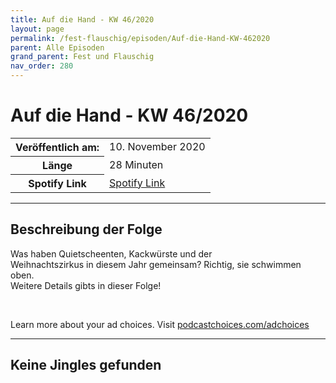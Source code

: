 ```yaml
---
title: Auf die Hand - KW 46/2020
layout: page
permalink: /fest-flauschig/episoden/Auf-die-Hand-KW-462020
parent: Alle Episoden
grand_parent: Fest und Flauschig
nav_order: 280
---
```


# Auf die Hand - KW 46/2020
<table class="resp-table dcf-table dcf-table-responsive dcf-table-bordered dcf-table-striped dcf-w-100%">
                    <tbody>
                        <tr>
                            <th scope="row">Veröffentlich am:</th>
                            <td data-label="Veröffentlich am:">10. November 2020</td>
                        </tr>
                        <tr>
                            <th scope="row">Länge </th>
                            <td data-label="Länge ">28 Minuten</td>
                        </tr><tr>
                                <th scope="row">Spotify Link</th>
                                <td data-label="Spotify Link"><a href="https://open.spotify.com/episode/6MNtDQwl1al2fubVGp3NCl">Spotify Link</a></td>
                            </tr></tbody>
                </table>

***

## Beschreibung der Folge

<div>
Was haben Quietscheenten, Kackwürste und der <br> Weihnachtszirkus in diesem Jahr gemeinsam? Richtig, sie schwimmen oben. <br> Weitere Details gibts in dieser Folge! <br> <p><br></p><p> </p><p>Learn more about your ad choices. Visit <a href="https://podcastchoices.com/adchoices">podcastchoices.com/adchoices</a></p>  
</div>

***

## Keine Jingles gefunden